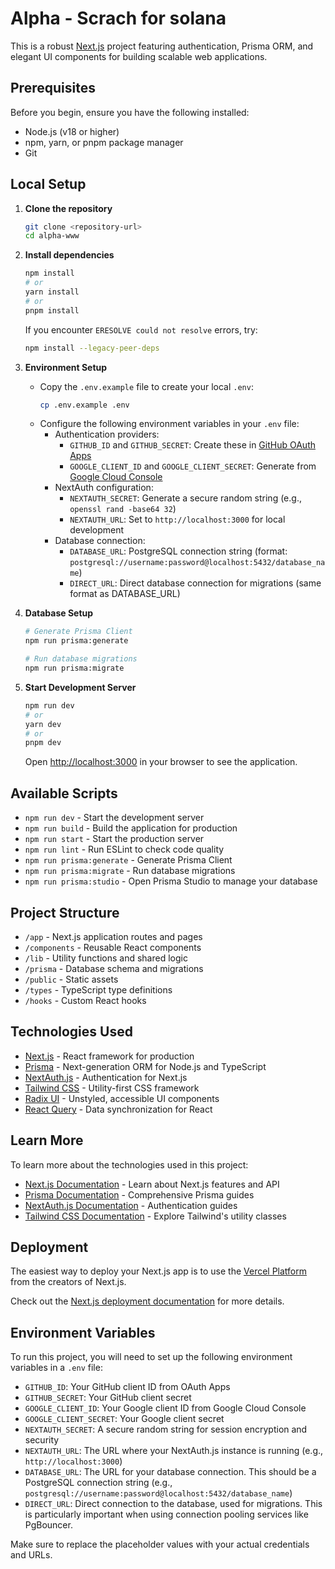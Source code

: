 # Alpha - Scrach for solana

This is a robust [Next.js](https://nextjs.org/) project featuring authentication, Prisma ORM, and elegant UI components for building scalable web applications.

## Prerequisites

Before you begin, ensure you have the following installed:

- Node.js (v18 or higher)
- npm, yarn, or pnpm package manager
- Git

## Local Setup

1. **Clone the repository**

   ```bash
   git clone <repository-url>
   cd alpha-www
   ```

2. **Install dependencies**

   ```bash
   npm install
   # or
   yarn install
   # or
   pnpm install
   ```

   If you encounter `ERESOLVE could not resolve` errors, try:

   ```sh
   npm install --legacy-peer-deps
   ```

3. **Environment Setup**

   - Copy the `.env.example` file to create your local `.env`:
     ```bash
     cp .env.example .env
     ```
   - Configure the following environment variables in your `.env` file:
     - Authentication providers:
       - `GITHUB_ID` and `GITHUB_SECRET`: Create these in [GitHub OAuth Apps](https://github.com/settings/developers)
       - `GOOGLE_CLIENT_ID` and `GOOGLE_CLIENT_SECRET`: Generate from [Google Cloud Console](https://console.cloud.google.com/)
     - NextAuth configuration:
       - `NEXTAUTH_SECRET`: Generate a secure random string (e.g., `openssl rand -base64 32`)
       - `NEXTAUTH_URL`: Set to `http://localhost:3000` for local development
     - Database connection:
       - `DATABASE_URL`: PostgreSQL connection string (format: `postgresql://username:password@localhost:5432/database_name`)
       - `DIRECT_URL`: Direct database connection for migrations (same format as DATABASE_URL)

4. **Database Setup**

   ```bash
   # Generate Prisma Client
   npm run prisma:generate

   # Run database migrations
   npm run prisma:migrate
   ```

5. **Start Development Server**

   ```bash
   npm run dev
   # or
   yarn dev
   # or
   pnpm dev
   ```

   Open [http://localhost:3000](http://localhost:3000) in your browser to see the application.

## Available Scripts

- `npm run dev` - Start the development server
- `npm run build` - Build the application for production
- `npm run start` - Start the production server
- `npm run lint` - Run ESLint to check code quality
- `npm run prisma:generate` - Generate Prisma Client
- `npm run prisma:migrate` - Run database migrations
- `npm run prisma:studio` - Open Prisma Studio to manage your database

## Project Structure

- `/app` - Next.js application routes and pages
- `/components` - Reusable React components
- `/lib` - Utility functions and shared logic
- `/prisma` - Database schema and migrations
- `/public` - Static assets
- `/types` - TypeScript type definitions
- `/hooks` - Custom React hooks

## Technologies Used

- [Next.js](https://nextjs.org/) - React framework for production
- [Prisma](https://www.prisma.io/) - Next-generation ORM for Node.js and TypeScript
- [NextAuth.js](https://next-auth.js.org/) - Authentication for Next.js
- [Tailwind CSS](https://tailwindcss.com/) - Utility-first CSS framework
- [Radix UI](https://www.radix-ui.com/) - Unstyled, accessible UI components
- [React Query](https://tanstack.com/query/latest) - Data synchronization for React

## Learn More

To learn more about the technologies used in this project:

- [Next.js Documentation](https://nextjs.org/docs) - Learn about Next.js features and API
- [Prisma Documentation](https://www.prisma.io/docs) - Comprehensive Prisma guides
- [NextAuth.js Documentation](https://next-auth.js.org/getting-started/introduction) - Authentication guides
- [Tailwind CSS Documentation](https://tailwindcss.com/docs) - Explore Tailwind's utility classes

## Deployment

The easiest way to deploy your Next.js app is to use the [Vercel Platform](https://vercel.com/new?utm_medium=default-template&filter=next.js&utm_source=create-next-app&utm_campaign=create-next-app-readme) from the creators of Next.js.

Check out the [Next.js deployment documentation](https://nextjs.org/docs/deployment) for more details.

## Environment Variables

To run this project, you will need to set up the following environment variables in a `.env` file:

- `GITHUB_ID`: Your GitHub client ID from OAuth Apps
- `GITHUB_SECRET`: Your GitHub client secret
- `GOOGLE_CLIENT_ID`: Your Google client ID from Google Cloud Console
- `GOOGLE_CLIENT_SECRET`: Your Google client secret
- `NEXTAUTH_SECRET`: A secure random string for session encryption and security
- `NEXTAUTH_URL`: The URL where your NextAuth.js instance is running (e.g., `http://localhost:3000`)
- `DATABASE_URL`: The URL for your database connection. This should be a PostgreSQL connection string (e.g., `postgresql://username:password@localhost:5432/database_name`)
- `DIRECT_URL`: Direct connection to the database, used for migrations. This is particularly important when using connection pooling services like PgBouncer.

Make sure to replace the placeholder values with your actual credentials and URLs.
